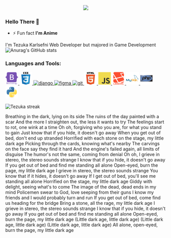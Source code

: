<p align="center">
<img width="350px"  src="https://c.tenor.com/a_i9CPz45iIAAAAd/neco-arc.gif"/>
</p>



### Hello There 🤠
- ⚡ Fun fact **I'm Anime**

I'm Tezuka Karlsefni Web Developer but majored in Game Development![Anurag's GitHub stats](https://github-readme-stats.vercel.app/api?username=TezukaKarlsefni&show_icons=true&theme=radical)

<h3 align="left">Languages and Tools:</h3>
<p align="left"> <a href="https://getbootstrap.com" target="_blank" rel="noreferrer"> <img src="https://raw.githubusercontent.com/devicons/devicon/master/icons/bootstrap/bootstrap-plain-wordmark.svg" alt="bootstrap" width="40" height="40"/> </a> <a href="https://www.w3schools.com/css/" target="_blank" rel="noreferrer"> <img src="https://raw.githubusercontent.com/devicons/devicon/master/icons/css3/css3-original-wordmark.svg" alt="css3" width="40" height="40"/> </a> <a href="https://www.djangoproject.com/" target="_blank" rel="noreferrer"> <img src="https://cdn.worldvectorlogo.com/logos/django.svg" alt="django" width="40" height="40"/> </a> <a href="https://www.figma.com/" target="_blank" rel="noreferrer"> <img src="https://www.vectorlogo.zone/logos/figma/figma-icon.svg" alt="figma" width="40" height="40"/> </a> <a href="https://git-scm.com/" target="_blank" rel="noreferrer"> <img src="https://www.vectorlogo.zone/logos/git-scm/git-scm-icon.svg" alt="git" width="40" height="40"/> </a> <a href="https://www.w3.org/html/" target="_blank" rel="noreferrer"> <img src="https://raw.githubusercontent.com/devicons/devicon/master/icons/html5/html5-original-wordmark.svg" alt="html5" width="40" height="40"/> </a> <a href="https://developer.mozilla.org/en-US/docs/Web/JavaScript" target="_blank" rel="noreferrer"> <img src="https://raw.githubusercontent.com/devicons/devicon/master/icons/javascript/javascript-original.svg" alt="javascript" width="40" height="40"/> </a> <a href="https://laravel.com/" target="_blank" rel="noreferrer"> <img src="https://raw.githubusercontent.com/devicons/devicon/master/icons/laravel/laravel-plain-wordmark.svg" alt="laravel" width="40" height="40"/> </a> <a href="https://www.mysql.com/" target="_blank" rel="noreferrer"> <img src="https://raw.githubusercontent.com/devicons/devicon/master/icons/mysql/mysql-original-wordmark.svg" alt="mysql" width="40" height="40"/> </a> <a href="https://www.php.net" target="_blank" rel="noreferrer"> <img src="https://raw.githubusercontent.com/devicons/devicon/master/icons/php/php-original.svg" alt="php" width="40" height="40"/> </a> <a href="https://www.python.org" target="_blank" rel="noreferrer"> <img src="https://raw.githubusercontent.com/devicons/devicon/master/icons/python/python-original.svg" alt="python" width="40" height="40"/> </a> </p>

<p align="left">
    <a>
        <img title="🔥 Get streak stats for your profile at git.io/streak-stats" alt="Tezuka streak" src="https://github-readme-streak-stats.herokuapp.com?user=TezukaKarlsefni&theme=chartreuse-dark&hide_border=true&date_format=%5BY.%5Dn.j&stroke=DC143C&fire=DC143C&currStreakNum=DC143C&sideNums=DC143C&sideLabels=DC143C&currStreakLabel=DC143C&ring=DC143C&background=0D1117"/>
    </a>
</p>

Breathing in the dark, lying on its side
The ruins of the day painted with a scar
And the more I straighten out, the less it wants to try
The feelings start to rot, one wink at a time
Oh oh, forgiving who you are, for what you stand to gain
Just know that if you hide, it doesn't go away
When you get out of bed, don't end up stranded
Horrified with each stone on the stage, my little dark age
Picking through the cards, knowing what's nearby
The carvings on the face say they find it hard
And the engine's failed again, all limits of disguise
The humor's not the same, coming from denial
Oh oh, I grieve in stereo, the stereo sounds strange
I know that if you hide, it doesn't go away
If you get out of bed and find me standing all alone
Open-eyed, burn the page, my little dark age
I grieve in stereo, the stereo sounds strange
You know that if it hides, it doesn't go away
If I get out of bed, you'll see me standing all alone
Horrified on the stage, my little dark age
Giddy with delight, seeing what's to come
The image of the dead, dead ends in my mind
Policemen swear to God, love seeping from their guns
I know my friends and I would probably turn and run
If you get out of bed, come find us heading for the bridge
Bring a stone, all the rage, my little dark age
I grieve in stereo, the stereo sounds strange
I know that if you hide, it doesn't go away
If you get out of bed and find me standing all alone
Open-eyed, burn the page, my little dark age
(Little dark age, little dark age)
(Little dark age, little dark age)
(Little dark age, little dark age)
All alone, open-eyed, burn the page, my little dark age
